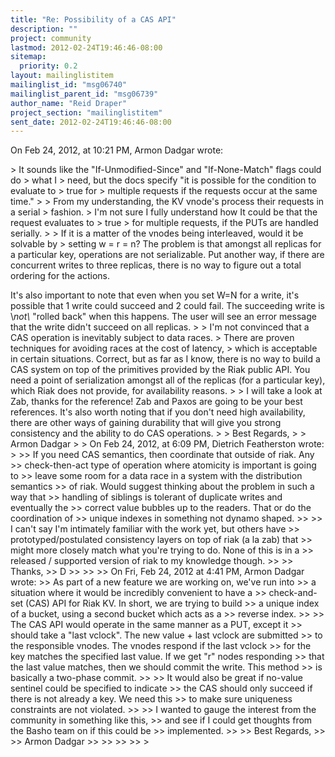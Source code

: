 ```yaml
---
title: "Re: Possibility of a CAS API"
description: ""
project: community
lastmod: 2012-02-24T19:46:46-08:00
sitemap:
  priority: 0.2
layout: mailinglistitem
mailinglist_id: "msg06740"
mailinglist_parent_id: "msg06739"
author_name: "Reid Draper"
project_section: "mailinglistitem"
sent_date: 2012-02-24T19:46:46-08:00
---
```


On Feb 24, 2012, at 10:21 PM, Armon Dadgar wrote:

&gt; It sounds like the "If-Unmodified-Since" and "If-None-Match" flags could do 
&gt; what I
&gt; need, but the docs specify "it is possible for the condition to evaluate to 
&gt; true for
&gt; multiple requests if the requests occur at the same time."
&gt; 
&gt; From my understanding, the KV vnode's process their requests in a serial 
&gt; fashion.
&gt; I'm not sure I fully understand how It could be that the request evaluates to 
&gt; true
&gt; for multiple requests, if the PUTs are handled serially.
&gt; 
&gt; If it is a matter of the vnodes being interleaved, would it be solvable by
&gt; setting w = r = n?
The problem is that amongst all replicas for a particular key,
operations are not serializable. Put another way, if there
are concurrent writes to three replicas,
there is no way to figure out a total ordering for the actions.

It's also important to note that even when you set W=N
for a write, it's possible that 1 write could succeed
and 2 could fail. The succeeding write is \\_not\\_ "rolled back"
when this happens. The user will see an error message
that the write didn't succeed on all replicas.
&gt; 
&gt; I'm not convinced that a CAS operation is inevitably subject to data races.
&gt; There are proven techniques for avoiding races at the cost of latency,
&gt; which is acceptable in certain situations.
Correct, but as far as I know, there is no way to build a CAS system
on top of the primitives provided by the Riak public API. You need
a point of serialization amongst all of the replicas (for a particular key),
which Riak does not provide, for availability reasons.
&gt; 
&gt; I will take a look at Zab, thanks for the reference!
Zab and Paxos are going to be your best references.
It's also worth noting that if you don't need high availability,
there are other ways of gaining durability that will give
you strong consistency and the ability to do CAS operations.
&gt; 
&gt; Best Regards,
&gt; 
&gt; Armon Dadgar
&gt; 
&gt; On Feb 24, 2012, at 6:09 PM, Dietrich Featherston wrote:
&gt; 
&gt;&gt; If you need CAS semantics, then coordinate that outside of riak. Any 
&gt;&gt; check-then-act type of operation where atomicity is important is going to 
&gt;&gt; leave some room for a data race in a system with the distribution semantics 
&gt;&gt; of riak. Would suggest thinking about the problem in such a way that 
&gt;&gt; handling of siblings is tolerant of duplicate writes and eventually the 
&gt;&gt; correct value bubbles up to the readers. That or do the coordination of 
&gt;&gt; unique indexes in something not dynamo shaped.
&gt;&gt; 
&gt;&gt; I can't say I'm intimately familiar with the work yet, but others have 
&gt;&gt; prototyped/postulated consistency layers on top of riak (a la zab) that 
&gt;&gt; might more closely match what you're trying to do. None of this is in a 
&gt;&gt; released / supported version of riak to my knowledge though.
&gt;&gt; 
&gt;&gt; Thanks,
&gt;&gt; D
&gt;&gt; 
&gt;&gt; 
&gt;&gt; On Fri, Feb 24, 2012 at 4:41 PM, Armon Dadgar  wrote:
&gt;&gt; As part of a new feature we are working on, we've run into
&gt;&gt; a situation where it would be incredibly convenient to have a 
&gt;&gt; check-and-set (CAS) API for Riak KV. In short, we are trying to build
&gt;&gt; a unique index of a bucket, using a second bucket which acts as a 
&gt;&gt; reverse index.
&gt;&gt; 
&gt;&gt; The CAS API would operate in the same manner as a PUT, except it
&gt;&gt; should take a "last vclock". The new value + last vclock are submitted
&gt;&gt; to the responsible vnodes. The vnodes respond if the last vclock
&gt;&gt; for the key matches the specified last value. If we get "r" nodes responding
&gt;&gt; that the last value matches, then we should commit the write. This method
&gt;&gt; is basically a two-phase commit.
&gt;&gt; 
&gt;&gt; It would also be great if no-value sentinel could be specified to indicate
&gt;&gt; the CAS should only succeed if there is not already a key. We need this
&gt;&gt; to make sure uniqueness constraints are not violated.
&gt;&gt; 
&gt;&gt; I wanted to gauge the interest from the community in something like this,
&gt;&gt; and see if I could get thoughts from the Basho team on if this could be
&gt;&gt; implemented.
&gt;&gt; 
&gt;&gt; Best Regards,
&gt;&gt; 
&gt;&gt; Armon Dadgar
&gt;&gt; 
&gt;&gt; 
&gt;&gt; 
&gt;&gt; 
&gt; 


